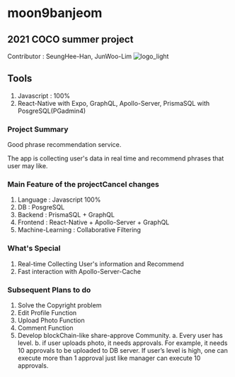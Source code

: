 # moon9banjeom
## 2021 COCO summer project 

Contributor : SeungHee-Han, JunWoo-Lim
![logo_light](https://user-images.githubusercontent.com/83144588/129044833-4c863f33-3ed7-4e0b-a368-b84e9fe0284c.png)

## Tools

  1. Javascript : 100%
  2. React-Native with Expo, GraphQL, Apollo-Server, PrismaSQL with PosgreSQL(PGadmin4) 

### Project Summary

  Good phrase recommendation service. 
  
  The app is collecting user's data in real time and recommend phrases that user may like.
  
### Main Feature of the projectCancel changes
  
  1. Language : Javascript 100%
  2. DB : PosgreSQL
  3. Backend : PrismaSQL + GraphQL
  4. Frontend : React-Native + Apollo-Server + GraphQL
  5. Machine-Learning : Collaborative Filtering


### What's Special

  1. Real-time Collecting User's information and Recommend
  2. Fast interaction with Apollo-Server-Cache


### Subsequent Plans to do

  1. Solve the Copyright problem
  2. Edit Profile Function
  3. Upload Photo Function
  3. Comment Function
  4. Develop blockChain-like share-approve Community.
    a. Every user has level.
    b. if user uploads photo, it needs approvals. 
        For example, it needs 10 approvals to be uploaded to DB server. If user’s level is high, one can execute more than 1                 approval just like manager can execute 10 approvals.
